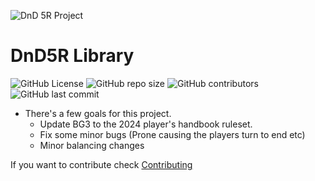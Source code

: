 ![DnD 5R Project](https://i.imgur.com/rONVTdr.png "Title")
# DnD5R Library
 ![GitHub License](https://img.shields.io/github/license/BG3-DnD5R/DnD5R-Library) ![GitHub repo size](https://img.shields.io/github/repo-size/BG3-DnD5R/DnD5R-Library) ![GitHub contributors](https://img.shields.io/github/contributors/BG3-DnD5R/DnD5R-Library) ![GitHub last commit](https://img.shields.io/github/last-commit/BG3-DnD5R/DnD5R-Library)

- There's a few goals for this project.
  - Update BG3 to the 2024 player's handbook ruleset.
  - Fix some minor bugs (Prone causing the players turn to end etc)
  - Minor balancing changes

If you want to contribute check [Contributing](https://github.com/BG3-DnD5R/DnD5R-Library/blob/main/CONTRIBUTING.md)